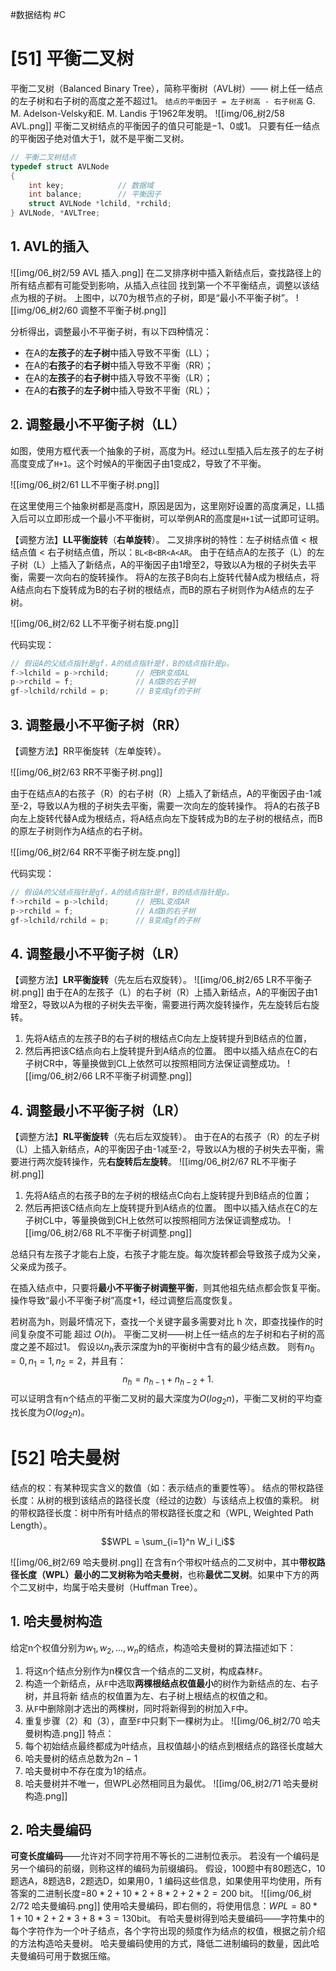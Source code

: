 #数据结构 #C 

# [51]     平衡二叉树
平衡二叉树（Balanced Binary Tree），简称平衡树（AVL树）—— 树上任一结点的左子树和右子树的高度之差不超过1。
`结点的平衡因子 = 左子树高 - 右子树高`
G. M. Adelson-Velsky和E. M. Landis 于1962年发明。
![[img/06_树2/58 AVL.png]]
平衡二叉树结点的平衡因子的值只可能是−1、0或1。
只要有任一结点的平衡因子绝对值大于1，就不是平衡二叉树。
```c
// 平衡二叉树结点
typedef struct AVLNode
{
    int key;            // 数据域
    int balance;        // 平衡因子
    struct AVLNode *lchild, *rchild;
} AVLNode, *AVLTree;
```
## 1. AVL的插入
![[img/06_树2/59 AVL 插入.png]]
在二叉排序树中插入新结点后，查找路径上的所有结点都有可能受到影响，从插入点往回
找到第一个不平衡结点，调整以该结点为根的子树。
上图中，以70为根节点的子树，即是“最小不平衡子树”。
![[img/06_树2/60 调整不平衡子树.png]]

分析得出，调整最小不平衡子树，有以下四种情况：
- 在A的**左孩子**的**左子树**中插入导致不平衡（LL）；
- 在A的**右孩子**的**右子树**中插入导致不平衡（RR）；
- 在A的**左孩子**的**右子树**中插入导致不平衡（LR）；
- 在A的**右孩子**的**左子树**中插入导致不平衡（RL）；

## 2. 调整最小不平衡子树（LL）
如图，使用方框代表一个抽象的子树，高度为H。经过`LL`型插入后左孩子的左子树高度变成了`H+1`。这个时候A的平衡因子由1变成2，导致了不平衡。

![[img/06_树2/61 LL不平衡子树.png]]

在这里使用三个抽象树都是高度H，原因是因为，这里刚好设置的高度满足，LL插入后可以立即形成一个最小不平衡树，可以举例AR的高度是`H+1`试一试即可证明。

【调整方法】**LL平衡旋转**（**右单旋转**）。
二叉排序树的特性：左子树结点值 < 根结点值 < 右子树结点值，所以：`BL<B<BR<A<AR`。
由于在结点A的左孩子（L）的左子树（L）上插入了新结点，A的平衡因子由1增至2，导致以A为根的子树失去平衡，需要一次向右的旋转操作。
将A的左孩子B向右上旋转代替A成为根结点，将A结点向右下旋转成为B的右子树的根结点，而B的原右子树则作为A结点的左子树。

![[img/06_树2/62 LL不平衡子树右旋.png]]

代码实现：
```c
// 假设A的父结点指针是gf，A的结点指针是f，B的结点指针是p。
f->lchild = p->rchild;      // 把BR变成AL
p->rchild = f;              // A成B的右子树
gf->lchild/rchild = p;      // B变成gf的子树
```

## 3. 调整最小不平衡子树（RR）
【调整方法】RR平衡旋转（左单旋转）。

![[img/06_树2/63 RR不平衡子树.png]]

由于在结点A的右孩子（R）的右子树（R）上插入了新结点，A的平衡因子由-1减至-2，导致以A为根的子树失去平衡，需要一次向左的旋转操作。
将A的右孩子B向左上旋转代替A成为根结点，将A结点向左下旋转成为B的左子树的根结点，而B的原左子树则作为A结点的右子树。

![[img/06_树2/64 RR不平衡子树左旋.png]]

代码实现：
```c
// 假设A的父结点指针是gf，A的结点指针是f，B的结点指针是p。
f->rchild = p->lchild;      // 把BL变成AR
p->rchild = f;              // A成B的右子树
gf->lchild/rchild = p;      // B变成gf的子树
```

## 4. 调整最小不平衡子树（LR）
【调整方法】**LR平衡旋转**（先左后右双旋转）。
![[img/06_树2/65 LR不平衡子树.png]]
由于在A的左孩子（L）的右子树（R）上插入新结点，A的平衡因子由1增至2，导致以A为根的子树失去平衡，需要进行两次旋转操作，先左旋转后右旋转。
1. 先将A结点的左孩子B的右子树的根结点C向左上旋转提升到B结点的位置，
2. 然后再把该C结点向右上旋转提升到A结点的位置。
图中以插入结点在C的右子树CR中，等量换做到CL上依然可以按照相同方法保证调整成功。
![[img/06_树2/66 LR不平衡子树调整.png]]
## 4. 调整最小不平衡子树（LR）
【调整方法】**RL平衡旋转**（先右后左双旋转）。
由于在A的右孩子（R）的左子树（L）上插入新结点，A的平衡因子由-1减至-2，导致以A为根的子树失去平衡，需要进行两次旋转操作，先**右旋转后左旋转**。
![[img/06_树2/67 RL不平衡子树.png]]
1. 先将A结点的右孩子B的左子树的根结点C向右上旋转提升到B结点的位置；
2. 然后再把该C结点向左上旋转提升到A结点的位置。
图中以插入结点在C的左子树CL中，等量换做到CH上依然可以按照相同方法保证调整成功。
![[img/06_树2/68 RL不平衡子树调整.png]]

总结只有左孩子才能右上旋，右孩子才能左旋。每次旋转都会导致孩子成为父亲，父亲成为孩子。

在插入结点中，只要将**最小不平衡子树调整平衡**，则其他祖先结点都会恢复平衡。操作导致“最小不平衡子树”高度+1，经过调整后高度恢复。

若树高为h，则最坏情况下，查找一个关键字最多需要对比 h 次，即查找操作的时间复杂度不可能
超过 $O(h)$。
平衡二叉树——树上任一结点的左子树和右子树的高度之差不超过1。
假设以$n_h$表示深度为h的平衡树中含有的最少结点数。
则有$n_0= 0, n_1 = 1, n_2 = 2$，并且有：$$n_h = n_{h−1} + n_{h−2} + 1.$$
可以证明含有n个结点的平衡二叉树的最大深度为$O(log_2n)$，平衡二叉树的平均查找长度为$O(log_2n)$。

# [52]     哈夫曼树
结点的权：有某种现实含义的数值（如：表示结点的重要性等）。
结点的带权路径长度：从树的根到该结点的路径长度（经过的边数）与该结点上权值的乘积。
树的带权路径长度：树中所有叶结点的带权路径长度之和（WPL, Weighted Path Length）。
$$WPL = \sum_{i=1}^n W_i l_i$$

![[img/06_树2/69 哈夫曼树.png]]
在含有n个带权叶结点的二叉树中，其中**带权路径长度（WPL）最小的二叉树称为哈夫曼树**，也称**最优二叉树**。如果中下方的两个二叉树中，均属于哈夫曼树（Huffman Tree）。

## 1. 哈夫曼树构造
给定n个权值分别为$w_1, w_2,…, w_n$的结点，构造哈夫曼树的算法描述如下：
1. 将这n个结点分别作为n棵仅含一个结点的二叉树，构成森林`F`。
2. 构造一个新结点，从`F`中选取**两棵根结点权值最小**的树作为新结点的左、右子树，并且将新
结点的权值置为左、右子树上根结点的权值之和。
3. 从`F`中删除刚才选出的两棵树，同时将新得到的树加入`F`中。
4. 重复步骤（2）和（3），直至`F`中只剩下一棵树为止。
![[img/06_树2/70 哈夫曼树构造.png]]
特点：
1. 每个初始结点最终都成为叶结点，且权值越小的结点到根结点的路径长度越大
2. 哈夫曼树的结点总数为2n − 1
3. 哈夫曼树中不存在度为1的结点。
4. 哈夫曼树并不唯一，但WPL必然相同且为最优。
![[img/06_树2/71 哈夫曼树构造.png]]

## 2. 哈夫曼编码
**可变长度编码**——允许对不同字符用不等长的二进制位表示。
若没有一个编码是另一个编码的前缀，则称这样的编码为前缀编码。
假设，100题中有80题选C，10题选A，8题选B，2题选D，如果用0，1 编码这些信息，如果使用平均使用，所有答案的二进制长度=$80*2+10*2+8*2+2*2=200$ bit。
![[img/06_树2/72 哈夫曼编码.png]]
使用哈夫曼编码，即右侧的，将使用信息：$WPL= 80*1+10*2+2*3+8*3=130$bit。
有哈夫曼树得到哈夫曼编码——字符集中的每个字符作为一个叶子结点，各个字符出现的频度作为结点的权值，根据之前介绍的方法构造哈夫曼树。
哈夫曼编码使用的方式，降低二进制编码的数量，因此哈夫曼编码可用于数据压缩。